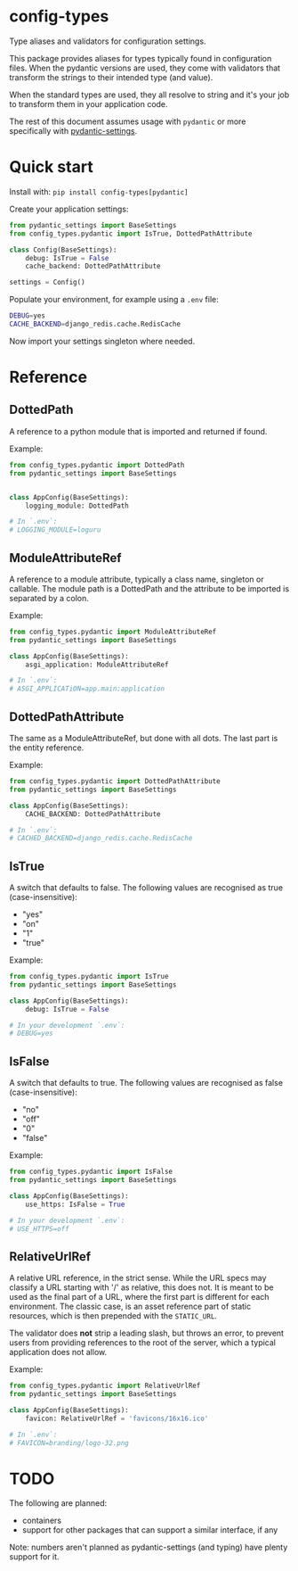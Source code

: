 config-types
============
Type aliases and validators for configuration settings.

This package provides aliases for types typically found in configuration
files. When the pydantic versions are used, they come with validators
that transform the strings to their intended type (and value).

When the standard types are used, they all resolve to string and it's
your job to transform them in your application code.

The rest of this document assumes usage with `pydantic` or 
more specifically with
[pydantic-settings](https://pypi.org/project/pydantic-settings/).

Quick start
===========
Install with: `pip install config-types[pydantic]`

Create your application settings:
```python
from pydantic_settings import BaseSettings
from config_types.pydantic import IsTrue, DottedPathAttribute

class Config(BaseSettings):
    debug: IsTrue = False
    cache_backend: DottedPathAttribute

settings = Config()
```

Populate your environment, for example using a `.env` file:
```bash
DEBUG=yes
CACHE_BACKEND=django_redis.cache.RedisCache
```

Now import your settings singleton where needed.

Reference
=========
DottedPath
----------
A reference to a python module that is imported and returned if found.

Example:

```python
from config_types.pydantic import DottedPath
from pydantic_settings import BaseSettings


class AppConfig(BaseSettings):
    logging_module: DottedPath

# In `.env`:
# LOGGING_MODULE=loguru
```

ModuleAttributeRef
------------------
A reference to a module attribute, typically a class name, singleton or
callable. The module path is a DottedPath and the attribute to be imported 
is separated by a colon.

Example:

```python
from config_types.pydantic import ModuleAttributeRef
from pydantic_settings import BaseSettings

class AppConfig(BaseSettings):
    asgi_application: ModuleAttributeRef

# In `.env`:
# ASGI_APPLICATiON=app.main:application
```

DottedPathAttribute
-------------------
The same as a ModuleAttributeRef, but done with all dots. The last part is 
the entity reference.

Example:
```python
from config_types.pydantic import DottedPathAttribute
from pydantic_settings import BaseSettings

class AppConfig(BaseSettings):
    CACHE_BACKEND: DottedPathAttribute

# In `.env`:
# CACHED_BACKEND=django_redis.cache.RedisCache
```

IsTrue
------
A switch that defaults to false. The following values are recognised as true 
(case-insensitive):
- "yes"
- "on"
- "1"
- "true"

Example:
```python
from config_types.pydantic import IsTrue
from pydantic_settings import BaseSettings

class AppConfig(BaseSettings):
    debug: IsTrue = False

# In your development `.env`:
# DEBUG=yes
```

IsFalse
------
A switch that defaults to true. The following values are recognised as false 
(case-insensitive):
- "no"
- "off"
- "0"
- "false"

Example:
```python
from config_types.pydantic import IsFalse
from pydantic_settings import BaseSettings

class AppConfig(BaseSettings):
    use_https: IsFalse = True

# In your development `.env`:
# USE_HTTPS=off
```

RelativeUrlRef
--------------
A relative URL reference, in the strict sense. While the URL specs may 
classify a URL starting with '/' as relative, this does not. It is meant to 
be used as the final part of a URL, where the first part is different for 
each environment. The classic case, is an asset reference part of static 
resources, which is then prepended with the `STATIC_URL`.

The validator does **not** strip a leading slash, but throws an error, to 
prevent users from providing references to the root of the server, which a 
typical application does not allow.

Example:
```python
from config_types.pydantic import RelativeUrlRef
from pydantic_settings import BaseSettings

class AppConfig(BaseSettings):
    favicon: RelativeUrlRef = 'favicons/16x16.ico'

# In `.env`:
# FAVICON=branding/logo-32.png
```

TODO
====
The following are planned:
- containers
- support for other packages that can support a similar interface, if any

Note: numbers aren't planned as pydantic-settings (and typing) have plenty 
support for it.
